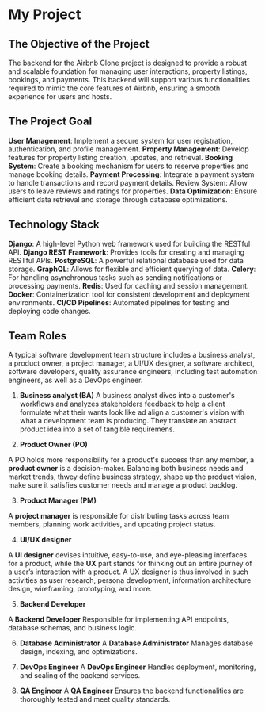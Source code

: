 #  My Project 


## The Objective of the Project 

The backend for the Airbnb Clone project is designed to provide a robust and scalable foundation for managing user interactions, property listings, bookings, and payments. This backend will support various functionalities required to mimic the core features of Airbnb, ensuring a smooth experience for users and hosts.

## The Project Goal 

**User Management**: Implement a secure system for user registration, authentication, and profile management.
**Property Management**: Develop features for property listing creation, updates, and retrieval.
**Booking System**: Create a booking mechanism for users to reserve properties and manage booking details.
**Payment Processing**: Integrate a payment system to handle transactions and record payment details.
Review System: Allow users to leave reviews and ratings for properties.
**Data Optimization**: Ensure efficient data retrieval and storage through database optimizations.

## Technology Stack

**Django**: A high-level Python web framework used for building the RESTful API.
**Django REST Framework**: Provides tools for creating and managing RESTful APIs.
**PostgreSQL**: A powerful relational database used for data storage.
**GraphQL**: Allows for flexible and efficient querying of data.
**Celery**: For handling asynchronous tasks such as sending notifications or processing payments.
**Redis**: Used for caching and session management.
**Docker**: Containerization tool for consistent development and deployment environments.
**CI/CD Pipelines**: Automated pipelines for testing and deploying code changes.

  ## Team Roles

A typical software development team structure includes a business analyst, a product owner, a project manager, a UI/UX designer, a software architect, software developers, quality assurance engineers, including test automation engineers, as well as a DevOps engineer.

1.  **Business analyst (BA)**
A business analyst dives into a customer's workflows and analyzes stakeholders feedback to help a client formulate what their wants look like ad align a customer's vision with what a development team is producing. They translate an abstract product idea into a set of tangible requiremens.

2.  **Product Owner (PO)**

A PO holds more responsibility for a product's success than any member, a **product owner** is a decision-maker. Balancing both business needs  and market trends, thwey define business strategy, shape up the product vision, make sure it satisfies customer needs and manage a product backlog.

3.    **Product Manager (PM)**

A **project manager** is responsible for distributing tasks across team members, planning work activities, and updating project status.


4.   **UI/UX designer**

A **UI designer** devises intuitive, easy-to-use, and eye-pleasing interfaces for a product, while the **UX** part stands for thinking out an entire journey of a user’s interaction with a product. A UX designer is thus involved in such activities as user research, persona development, information architecture design, wireframing, prototyping, and more.

5.    **Backend Developer**

A **Backend Developer** Responsible for implementing API endpoints, database schemas, and business logic.

6.    **Database Administrator**
A **Database Administrator** Manages database design, indexing, and optimizations.

7.    **DevOps Engineer**
A **DevOps Engineer** Handles deployment, monitoring, and scaling of the backend services.

8.   **QA Engineer**
A **QA Engineer** Ensures the backend functionalities are thoroughly tested and meet quality standards.
